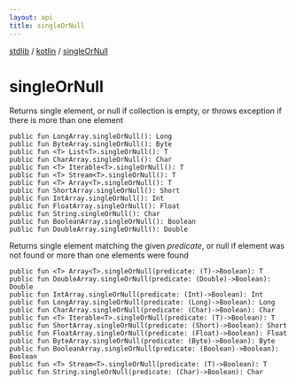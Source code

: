 ```yaml
---
layout: api
title: singleOrNull
---
```

[stdlib](../index.md) / [kotlin](index.md) / [singleOrNull](singleOrNull.md)

# singleOrNull
Returns single element, or null if collection is empty, or throws exception if there is more than one element
```
public fun LongArray.singleOrNull(): Long
public fun ByteArray.singleOrNull(): Byte
public fun <T> List<T>.singleOrNull(): T
public fun CharArray.singleOrNull(): Char
public fun <T> Iterable<T>.singleOrNull(): T
public fun <T> Stream<T>.singleOrNull(): T
public fun <T> Array<T>.singleOrNull(): T
public fun ShortArray.singleOrNull(): Short
public fun IntArray.singleOrNull(): Int
public fun FloatArray.singleOrNull(): Float
public fun String.singleOrNull(): Char
public fun BooleanArray.singleOrNull(): Boolean
public fun DoubleArray.singleOrNull(): Double
```
Returns single element matching the given *predicate*, or null if element was not found or more than one elements were found
```
public fun <T> Array<T>.singleOrNull(predicate: (T)->Boolean): T
public fun DoubleArray.singleOrNull(predicate: (Double)->Boolean): Double
public fun IntArray.singleOrNull(predicate: (Int)->Boolean): Int
public fun LongArray.singleOrNull(predicate: (Long)->Boolean): Long
public fun CharArray.singleOrNull(predicate: (Char)->Boolean): Char
public fun <T> Iterable<T>.singleOrNull(predicate: (T)->Boolean): T
public fun ShortArray.singleOrNull(predicate: (Short)->Boolean): Short
public fun FloatArray.singleOrNull(predicate: (Float)->Boolean): Float
public fun ByteArray.singleOrNull(predicate: (Byte)->Boolean): Byte
public fun BooleanArray.singleOrNull(predicate: (Boolean)->Boolean): Boolean
public fun <T> Stream<T>.singleOrNull(predicate: (T)->Boolean): T
public fun String.singleOrNull(predicate: (Char)->Boolean): Char
```
